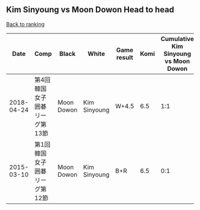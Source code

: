 ## Kim Sinyoung vs Moon Dowon Head to head

[Back to ranking](../../index.md)




| **Date** | **Comp** | **Black** | **White** | **Game result** | **Komi** | **Cumulative Kim Sinyoung vs Moon Dowon** | **Kim Sinyoung streak** | **Moon Dowon streak** | 
| --- | --- | --- | --- | --- | --- | --- | --- | --- |
| 2018-04-24 | 第4回韓国女子囲碁リーグ第13節 | Moon Dowon | Kim Sinyoung | W+4.5 | 6.5 | 1:1 | 1 | 0 | 
| 2015-03-10 | 第1回韓国女子囲碁リーグ第12節 | Moon Dowon | Kim Sinyoung | B+R | 6.5 | 0:1 | 0 | 1 |




